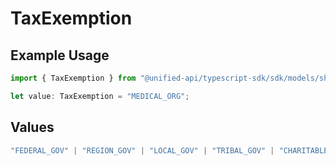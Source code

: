 # TaxExemption

## Example Usage

```typescript
import { TaxExemption } from "@unified-api/typescript-sdk/sdk/models/shared";

let value: TaxExemption = "MEDICAL_ORG";
```

## Values

```typescript
"FEDERAL_GOV" | "REGION_GOV" | "LOCAL_GOV" | "TRIBAL_GOV" | "CHARITABLE_ORG" | "RELIGIOUS_ORG" | "EDUCATIONAL_ORG" | "MEDICAL_ORG" | "RESALE" | "FOREIGN" | "OTHER"
```